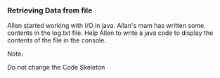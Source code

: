 ### Retrieving Data from file
Allen started working with I/O in java. Allan's mam has written some contents in the log.txt file. Help Allen to write a java code to display the contents of the file in the console.

Note:

Do not change the Code Skeleton
